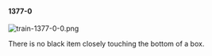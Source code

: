 #### 1377-0
![train-1377-0-0.png](https://github.com/lil-lab/nlvr/raw/master/nlvr/train/images/46/train-1377-0-0.png "train-1377-0-0.png")

There is no black item closely touching the bottom of a box.